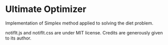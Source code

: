Ultimate Optimizer
========================

Implementation of Simplex method applied to solving the diet problem.

notifIt.js and notifIt.css are under MIT license. Credits are generously given to its author.
